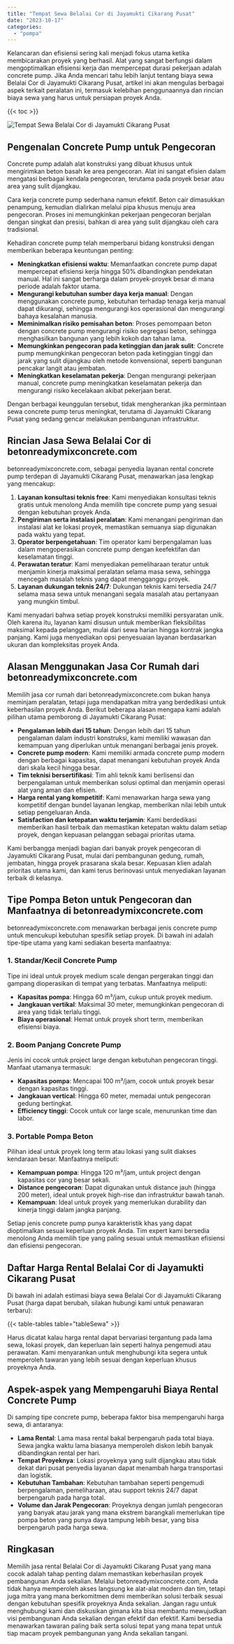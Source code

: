 ```yaml
---
title: "Tempat Sewa Belalai Cor di Jayamukti Cikarang Pusat"
date: "2023-10-17"
categories: 
  - "pompa"
---
```


Kelancaran dan efisiensi sering kali menjadi fokus utama ketika membicarakan proyek yang berhasil. Alat yang sangat berfungsi dalam mengoptimalkan efisiensi kerja dan mempercepat durasi pekerjaan adalah concrete pump. Jika Anda mencari tahu lebih lanjut tentang biaya sewa Belalai Cor di Jayamukti Cikarang Pusat, artikel ini akan mengulas berbagai aspek terkait peralatan ini, termasuk kelebihan penggunaannya dan rincian biaya sewa yang harus untuk persiapan proyek Anda.

{{< toc >}}

![Tempat Sewa Belalai Cor di Jayamukti Cikarang Pusat](https://betoncor8.github.io/pump/concrete-pump%20(7).png)

## Pengenalan Concrete Pump untuk Pengecoran

Concrete pump adalah alat konstruksi yang dibuat khusus untuk mengirimkan beton basah ke area pengecoran. Alat ini sangat efisien dalam mengatasi berbagai kendala pengecoran, terutama pada proyek besar atau area yang sulit dijangkau.

Cara kerja concrete pump sederhana namun efektif. Beton cair dimasukkan penampung, kemudian dialirkan melalui pipa khusus menuju area pengecoran. Proses ini memungkinkan pekerjaan pengecoran berjalan dengan singkat dan presisi, bahkan di area yang sulit dijangkau oleh cara tradisional.

Kehadiran concrete pump telah memperbarui bidang konstruksi dengan memberikan beberapa keuntungan penting:

- **Meningkatkan efisiensi waktu**: Memanfaatkan concrete pump dapat mempercepat efisiensi kerja hingga 50% dibandingkan pendekatan manual. Hal ini sangat berharga dalam proyek-proyek besar di mana periode adalah faktor utama.
- **Mengurangi kebutuhan sumber daya kerja manual**: Dengan menggunakan concrete pump, kebutuhan terhadap tenaga kerja manual dapat dikurangi, sehingga mengurangi kos operasional dan mengurangi bahaya kesalahan manusia.
- **Meminimalkan risiko pemisahan beton**: Proses pemompaan beton dengan concrete pump mengurangi risiko segregasi beton, sehingga menghasilkan bangunan yang lebih kokoh dan tahan lama.
- **Memungkinkan pengecoran pada ketinggian dan jarak sulit**: Concrete pump memungkinkan pengecoran beton pada ketinggian tinggi dan jarak yang sulit dijangkau oleh metode konvensional, seperti bangunan pencakar langit atau jembatan.
- **Meningkatkan keselamatan pekerja**: Dengan mengurangi pekerjaan manual, concrete pump meningkatkan keselamatan pekerja dan mengurangi risiko kecelakaan akibat pekerjaan berat.

Dengan berbagai keunggulan tersebut, tidak mengherankan jika permintaan sewa concrete pump terus meningkat, terutama di Jayamukti Cikarang Pusat yang sedang gencar melakukan pembangunan infrastruktur.

## Rincian Jasa Sewa Belalai Cor di betonreadymixconcrete.com

betonreadymixconcrete.com, sebagai penyedia layanan rental concrete pump terdepan di Jayamukti Cikarang Pusat, menawarkan jasa lengkap yang mencakup:

1. **Layanan konsultasi teknis free**: Kami menyediakan konsultasi teknis gratis untuk menolong Anda memilih tipe concrete pump yang sesuai dengan kebutuhan proyek Anda.
2. **Pengiriman serta instalasi peralatan**: Kami menangani pengiriman dan instalasi alat ke lokasi proyek, memastikan semuanya siap digunakan pada waktu yang tepat.
3. **Operator berpengetahuan**: Tim operator kami berpengalaman luas dalam mengoperasikan concrete pump dengan keefektifan dan keselamatan tinggi.
4. **Perawatan teratur**: Kami menyediakan pemeliharaan teratur untuk menjamin kinerja maksimal peralatan selama masa sewa, sehingga mencegah masalah teknis yang dapat mengganggu proyek.
5. **Layanan dukungan teknis 24/7**: Dukungan teknis kami tersedia 24/7 selama masa sewa untuk menangani segala masalah atau pertanyaan yang mungkin timbul.

Kami menyadari bahwa setiap proyek konstruksi memiliki persyaratan unik. Oleh karena itu, layanan kami disusun untuk memberikan fleksibilitas maksimal kepada pelanggan, mulai dari sewa harian hingga kontrak jangka panjang. Kami juga menyediakan opsi penyesuaian layanan berdasarkan ukuran dan kompleksitas proyek Anda.

## Alasan Menggunakan Jasa Cor Rumah dari betonreadymixconcrete.com

Memilih jasa cor rumah dari betonreadymixconcrete.com bukan hanya meminjam peralatan, tetapi juga mendapatkan mitra yang berdedikasi untuk keberhasilan proyek Anda. Berikut beberapa alasan mengapa kami adalah pilihan utama pemborong di Jayamukti Cikarang Pusat:

- **Pengalaman lebih dari 15 tahun**: Dengan lebih dari 15 tahun pengalaman dalam industri konstruksi, kami memiliki wawasan dan kemampuan yang diperlukan untuk menangani berbagai jenis proyek.
- **Concrete pump modern**: Kami memiliki armada concrete pump modern dengan berbagai kapasitas, dapat menangani kebutuhan proyek Anda dari skala kecil hingga besar.
- **Tim teknisi bersertifikasi**: Tim ahli teknik kami berlisensi dan berpengalaman untuk memberikan solusi optimal dan menjamin operasi alat yang aman dan efisien.
- **Harga rental yang kompetitif**: Kami menawarkan harga sewa yang kompetitif dengan bundel layanan lengkap, memberikan nilai lebih untuk setiap pengeluaran Anda.
- **Satisfaction dan ketepatan waktu terjamin**: Kami berdedikasi memberikan hasil terbaik dan memastikan ketepatan waktu dalam setiap proyek, dengan kepuasan pelanggan sebagai prioritas utama.

Kami berbangga menjadi bagian dari banyak proyek pengecoran di Jayamukti Cikarang Pusat, mulai dari pembangunan gedung, rumah, jembatan, hingga proyek prasarana skala besar. Kepuasan klien adalah prioritas utama kami, dan kami terus berinovasi untuk menyediakan layanan terbaik di kelasnya.

## Tipe Pompa Beton untuk Pengecoran dan Manfaatnya di betonreadymixconcrete.com

betonreadymixconcrete.com menawarkan berbagai jenis concrete pump untuk mencukupi kebutuhan spesifik setiap proyek. Di bawah ini adalah tipe-tipe utama yang kami sediakan beserta manfaatnya:

### 1\. Standar/Kecil Concrete Pump

Tipe ini ideal untuk proyek medium scale dengan pergerakan tinggi dan gampang dioperasikan di tempat yang terbatas. Manfaatnya meliputi:

- **Kapasitas pompa**: Hingga 60 m³/jam, cukup untuk proyek medium.
- **Jangkauan vertikal**: Maksimal 30 meter, memungkinkan pengecoran di area yang tidak terlalu tinggi.
- **Biaya operasional**: Hemat untuk proyek short term, memberikan efisiensi biaya.

### 2\. Boom Panjang Concrete Pump

Jenis ini cocok untuk project large dengan kebutuhan pengecoran tinggi. Manfaat utamanya termasuk:

- **Kapasitas pompa**: Mencapai 100 m³/jam, cocok untuk proyek besar dengan kapasitas tinggi.
- **Jangkauan vertical**: Hingga 60 meter, memadai untuk pengecoran gedung bertingkat.
- **Efficiency tinggi**: Cocok untuk cor large scale, menurunkan time dan labor.

### 3\. Portable Pompa Beton

Pilihan ideal untuk proyek long term atau lokasi yang sulit diakses kendaraan besar. Manfaatnya meliputi:

- **Kemampuan pompa**: Hingga 120 m³/jam, untuk project dengan kapasitas cor yang besar sekali.
- **Distance pengecoran**: Dapat digunakan untuk distance jauh (hingga 200 meter), ideal untuk proyek high-rise dan infrastruktur bawah tanah.
- **Kemampuan**: Ideal untuk proyek yang memerlukan durability dan kinerja tinggi dalam jangka panjang.

Setiap jenis concrete pump punya karakteristik khas yang dapat dioptimalkan sesuai keperluan proyek Anda. Tim expert kami bersedia menolong Anda memilih tipe yang paling sesuai untuk memastikan efisiensi dan efisiensi pengecoran.

## Daftar Harga Rental Belalai Cor di Jayamukti Cikarang Pusat

Di bawah ini adalah estimasi biaya sewa Belalai Cor di Jayamukti Cikarang Pusat (harga dapat berubah, silakan hubungi kami untuk penawaran terbaru):

{{< table-tables table="tableSewa" >}}

Harus dicatat kalau harga rental dapat bervariasi tergantung pada lama sewa, lokasi proyek, dan keperluan lain seperti halnya pengemudi atau perawatan. Kami menyarankan untuk menghubungi kita segera untuk memperoleh tawaran yang lebih sesuai dengan keperluan khusus proyeknya Anda.

## Aspek-aspek yang Mempengaruhi Biaya Rental Concrete Pump

Di samping tipe concrete pump, beberapa faktor bisa mempengaruhi harga sewa, di antaranya:

- **Lama Rental**: Lama masa rental bakal berpengaruh pada total biaya. Sewa jangka waktu lama biasanya memperoleh diskon lebih banyak dibandingkan rental per hari.
- **Tempat Proyeknya**: Lokasi proyeknya yang sulit dijangkau atau tidak dekat dari pusat penyedia layanan dapat menambah harga transportasi dan logistik.
- **Kebutuhan Tambahan**: Kebutuhan tambahan seperti pengemudi berpengalaman, pemeliharaan, atau support teknis 24/7 dapat berpengaruh pada harga total.
- **Volume dan Jarak Pengecoran**: Proyeknya dengan jumlah pengecoran yang banyak atau jarak yang mana ekstrem barangkali memerlukan tipe pompa beton yang punya daya tampung lebih besar, yang bisa berpengaruh pada harga sewa.

## Ringkasan

Memilih jasa rental Belalai Cor di Jayamukti Cikarang Pusat yang mana cocok adalah tahap penting dalam memastikan keberhasilan proyek pembangunan Anda sekalian. Melalui betonreadymixconcrete.com, Anda tidak hanya memperoleh akses langsung ke alat-alat modern dan tim, tetapi juga mitra yang mana berkomitmen demi memberikan solusi terbaik sesuai dengan kebutuhan spesifik proyeknya Anda sekalian. Jangan ragu untuk menghubungi kami dan diskusikan gimana kita bisa membantu mewujudkan visi pembangunan Anda sekalian dengan efektif dan efektif. Kami bersedia menawarkan tawaran paling baik serta solusi tepat yang mana tepat untuk tiap macam proyek pembangunan yang Anda sekalian tangani.
